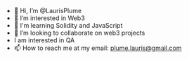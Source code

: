 - 👋 Hi, I’m @LaurisPlume
- 👀 I’m interested in Web3
- 🌱 I'm learning Solidity and JavaScript
- 💞️ I’m looking to collaborate on web3 projects
- I am interested in QA
- 📫 How to reach me at my email: plume.lauris@gmail.com 

<!---
LaurisPlume/LaurisPlume is a ✨ special ✨ repository because its `README.md` (this file) appears on your GitHub profile.
You can click the Preview link to take a look at your changes.
--->
